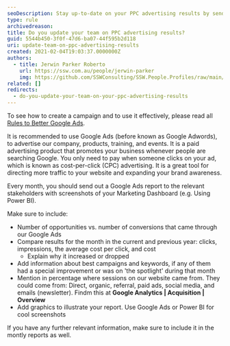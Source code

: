 ```yaml
---
seoDescription: Stay up-to-date on your PPC advertising results by sending regular reports to your team, highlighting key metrics, and using visuals to illustrate performance.
type: rule
archivedreason:
title: Do you update your team on PPC advertising results?
guid: 5544b450-3f0f-47d6-ba07-44f595b2d118
uri: update-team-on-ppc-advertising-results
created: 2021-02-04T19:03:37.0000000Z
authors:
  - title: Jerwin Parker Roberto
    url: https://ssw.com.au/people/jerwin-parker
    img: https://github.com/SSWConsulting/SSW.People.Profiles/raw/main/Jerwin-Parker/Images/Jerwin-Parker-Profile.jpg
related: []
redirects:
  - do-you-update-your-team-on-your-ppc-advertising-results
---
```


To see how to create a campaign and to use it effectively, please read all [Rules to Better Google Ads](/rules-to-better-google-ads).

It is recommended to use Google Ads (before known as Google Adwords), to advertise our company, products, training, and events. It is a paid advertising product that promotes your business whenever people are searching Google. You only need to pay when someone clicks on your ad, which is known as cost-per-click (CPC) advertising. It is a great tool for directing more traffic to your website and expanding your brand awareness.

<!--endintro-->

Every month, you should send out a Google Ads report to the relevant stakeholders with screenshots of your Marketing Dashboard (e.g. Using Power BI).

Make sure to include:

- Number of opportunities vs. number of conversions that came through our Google Ads
- Compare results for the month in the current and previous year: clicks, impressions, the average cost per click, and cost
  - Explain why it increased or dropped
- Add information about best campaigns and keywords, if any of them had a special improvement or was on 'the spotlight' during that month
- Mention in percentage where sessions on our website came from. They could come from: Direct, organic, referral, paid ads, social media, and emails (newsletter). Findm this at **Google Analytics | Acquisition | Overview**
- Add graphics to illustrate your report. Use Google Ads or Power BI for cool screenshots

If you have any further relevant information, make sure to include it in the montly reports as well.
